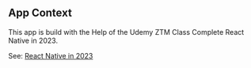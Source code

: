 ## App Context

This app is build with the Help of the Udemy ZTM Class Complete React Native in 2023.

See: [React Native in 2023](https://www.udemy.com/share/104cko3@7Ob6EDBnqTHxrpRDIisP9cHcQsgBMd_7mbiCmktI-jUXo2lbS_PFwtFN1oXbrfYh/)
